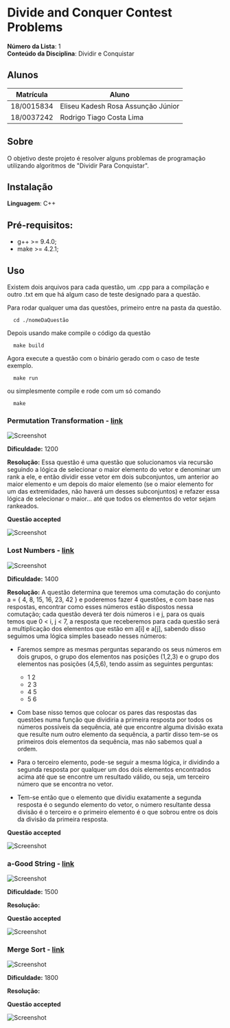 # Divide and Conquer Contest Problems

**Número da Lista**: 1<br>
**Conteúdo da Disciplina**: Dividir e Conquistar<br>

## Alunos

|Matrícula | Aluno |
| -- | -- |
| 18/0015834  | Eliseu Kadesh Rosa Assunção Júnior  |
| 18/0037242	| Rodrigo Tiago Costa Lima   |

## Sobre 

O objetivo deste projeto é resolver alguns problemas de programação utilizando algoritmos de "Dividir Para Conquistar".

## Instalação 
**Linguagem**: C++<br>

## Pré-requisitos:

- g++ >= 9.4.0;
- make >= 4.2.1;

## Uso 

Existem dois arquivos para cada questão, um .cpp para a compilação e outro .txt em que há algum caso de teste designado para a questão.

Para rodar qualquer uma das questões, primeiro entre na pasta da questão.

```
  cd ./nomeDaQuestão
```

Depois usando make compile o código da questão

```
  make build
```

Agora execute a questão com o binário gerado com o caso de teste exemplo.

```
  make run
```

ou simplesmente compile e rode com um só comando

```
  make
```
### Permutation Transformation - [link](https://codeforces.com/problemset/problem/1490/D)

![Screenshot]()

**Dificuldade:** 1200

**Resolução:**
Essa questão é uma questão que solucionamos via recursão seguindo a lógica de selecionar o maior elemento do vetor e denominar um rank a ele, e então dividir esse vetor em dois subconjuntos, um anterior ao maior elemento e um depois do maior elemento (se o maior elemento for um das extremidades, não haverá um desses subconjuntos) e refazer essa lógica de selecionar o maior… até que todos os elementos do vetor sejam rankeados.

**Questão accepted**

![Screenshot]()

### Lost Numbers - [link](https://codeforces.com/problemset/problem/1167/B)

![Screenshot]()

**Dificuldade:** 1400

**Resolução:** 
A questão determina que teremos uma comutação do conjunto a = { 4, 8, 15, 16, 23, 42 } e poderemos fazer 4 questões, e com base nas respostas, encontrar como esses números estão dispostos nessa comutação; cada questão deverá ter dois números i e j, para os quais temos que 0 < i, j < 7, a resposta que receberemos para cada questão será a multiplicação dos elementos que estão em a[i] e a[j], sabendo disso seguimos uma lógica simples baseado nesses números:
* Faremos sempre as mesmas perguntas separando os seus números em dois grupos, o grupo dos elementos nas posições (1,2,3) e o grupo dos elementos nas posições (4,5,6), tendo assim as seguintes perguntas:
  * 1 2
  * 2 3
  * 4 5
  * 5 6

* Com base nisso temos que colocar os pares das respostas das questões numa função que dividiria a primeira resposta por todos os números possíveis da sequência, até que encontre alguma divisão exata que resulte num outro elemento da sequência, a partir disso tem-se os primeiros dois elementos da sequência, mas não sabemos qual a ordem.
* Para o terceiro elemento, pode-se seguir a mesma lógica, ir dividindo a segunda resposta por qualquer um dos dois elementos encontrados acima até que se encontre um resultado válido, ou seja, um terceiro número que se encontra no vetor.
* Tem-se então que o elemento que dividiu exatamente a segunda resposta é o segundo elemento do vetor, o número resultante dessa divisão é o terceiro e o primeiro elemento é o que sobrou entre os dois da divisão da primeira resposta.


**Questão accepted**

![Screenshot]()

### a-Good String - [link](https://codeforces.com/problemset/problem/1385/D)

![Screenshot]()

**Dificuldade:** 1500

**Resolução:**

**Questão accepted**

![Screenshot]()

### Merge Sort - [link](https://codeforces.com/problemset/problem/873/D)

![Screenshot]()

**Dificuldade:** 1800

**Resolução:**

**Questão accepted**

![Screenshot]()
